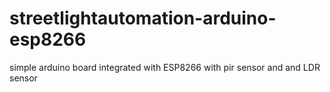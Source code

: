 # streetlightautomation-arduino-esp8266
simple arduino board integrated with ESP8266 with pir sensor and and LDR sensor
